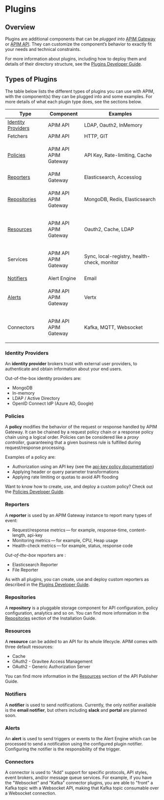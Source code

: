 # Plugins

## Overview

Plugins are additional components that can be _plugged into_ [APIM Gateway](broken-reference) or [APIM API](broken-reference). They can customize the component’s behavior to exactly fit your needs and technical constraints.

For more information about plugins, including how to deploy them and details of their directory structure, see the [Plugins Developer Guide](../../dev-guide/dev-guide-plugins.md).

## Types of Plugins

The table below lists the different types of plugins you can use with APIM, with the component(s) they can be plugged into and some examples. For more details of what each plugin type does, see the sections below.

| Type                                                     | Component                       | Examples                                    |
| -------------------------------------------------------- | ------------------------------- | ------------------------------------------- |
| [Identity Providers](plugins.md#gravitee-plugins-idp)    | APIM API                        | LDAP, Oauth2, InMemory                      |
| Fetchers                                                 | APIM API                        | HTTP, GIT                                   |
| [Policies](plugins.md#gravitee-plugins-policies)         | <p>APIM API<br>APIM Gateway</p> | API Key, Rate-limiting, Cache               |
| [Reporters](plugins.md#gravitee-plugins-reporters)       | APIM Gateway                    | Elasticsearch, Accesslog                    |
| [Repositories](plugins.md#gravitee-plugins-repositories) | <p>APIM API<br>APIM Gateway</p> | MongoDB, Redis, Elasticsearch               |
| [Resources](plugins.md#gravitee-plugins-resources)       | <p>APIM API<br>APIM Gateway</p> | Oauth2, Cache, LDAP                         |
| Services                                                 | <p>APIM API<br>APIM Gateway</p> | Sync, local-registry, health-check, monitor |
| [Notifiers](plugins.md#gravitee-plugins-notifiers)       | Alert Engine                    | Email                                       |
| [Alerts](plugins.md#gravitee-plugins-alerts)             | <p>APIM API<br>APIM Gateway</p> | Vertx                                       |
| Connectors                                               | <p>APIM API<br>APIM Gateway</p> | Kafka, MQTT, Websocket                      |

### Identity Providers

An **identity provider** brokers trust with external user providers, to authenticate and obtain information about your end users.

Out-of-the-box identity providers are:

* MongoDB
* In-memory
* LDAP / Active Directory
* OpenID Connect IdP (Azure AD, Google)

### Policies

A **policy** modifies the behavior of the request or response handled by APIM Gateway. It can be chained by a request policy chain or a response policy chain using a logical order. Policies can be considered like a _proxy controller_, guaranteeing that a given business rule is fulfilled during request/response processing.

Examples of a policy are:

* Authorization using an API key (see the [api-key policy documentation](../../policy-reference/policy-apikey.md))
* Applying header or query parameter transformations
* Applying rate limiting or quotas to avoid API flooding

Want to know how to create, use, and deploy a custom policy? Check out the [Policies Developer Guide](../../dev-guide/dev-guide-policies.md).

### Reporters

A **reporter** is used by an APIM Gateway instance to report many types of event:

* Request/response metrics — for example, response-time, content-length, api-key
* Monitoring metrics — for example, CPU, Heap usage
* Health-check metrics — for example, status, response code

_Out-of-the-box_ reporters are :

* Elasticsearch Reporter
* File Reporter

As with all plugins, you can create, use and deploy custom reporters as described in the [Plugins Developer Guide](../../dev-guide/dev-guide-plugins.md).

### Repositories

A **repository** is a pluggable storage component for API configuration, policy configuration, analytics and so on. You can find more information in the [Repositories](../../getting-started/configuration/configuration/repositories/installation-guide-repositories.md) section of the Installation Guide.

### Resources

A **resource** can be added to an API for its whole lifecycle. APIM comes with three default resources:

* Cache
* OAuth2 - Gravitee Access Management
* OAuth2 - Generic Authorization Server

You can find more information in the [Resources](../../user-guide/publisher/resources/resources-overview.md) section of the API Publisher Guide.

### Notifiers

A **notifier** is used to send notifications. Currently, the only notifier available is the **email notifier**, but others including **slack** and **portal** are planned soon.

### Alerts

An **alert** is used to send triggers or events to the Alert Engine which can be processed to send a notification using the configured plugin notifier. Configuring the notifier is the responsibility of the trigger.

### Connectors

A connector is used to "Add" support for specific protocols, API styles, event brokers, and/or message queue services. For example, if you have the "Websocket" and "Kafka" connector plugins, you are able to "front" a Kafka topic with a Websocket API, making that Kafka topic consumable over a Websocket connection.&#x20;
